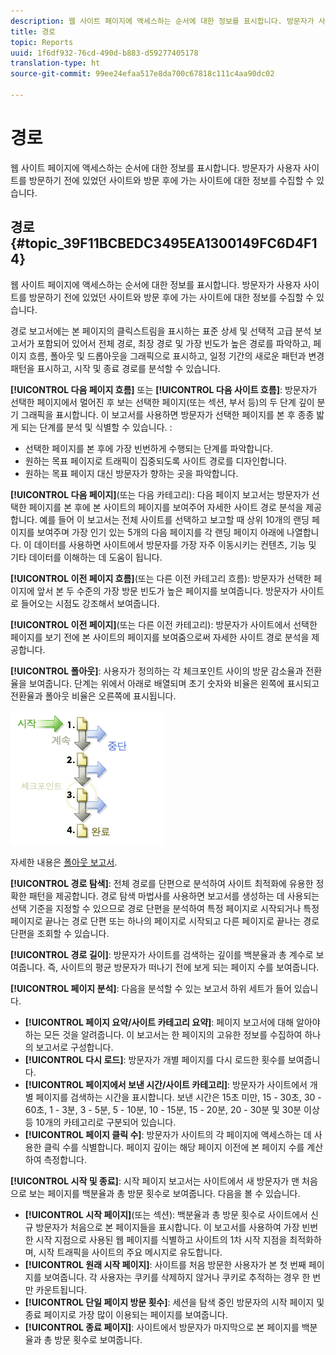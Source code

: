```yaml
---
description: 웹 사이트 페이지에 액세스하는 순서에 대한 정보를 표시합니다. 방문자가 사용자 사이트를 방문하기 전에 있었던 사이트와 방문 후에 가는 사이트에 대한 정보를 수집할 수 있습니다.
title: 경로
topic: Reports
uuid: 1f6df932-76cd-490d-b883-d59277405178
translation-type: ht
source-git-commit: 99ee24efaa517e8da700c67818c111c4aa90dc02

---
```



# 경로

웹 사이트 페이지에 액세스하는 순서에 대한 정보를 표시합니다. 방문자가 사용자 사이트를 방문하기 전에 있었던 사이트와 방문 후에 가는 사이트에 대한 정보를 수집할 수 있습니다.

## 경로 {#topic_39F11BCBEDC3495EA1300149FC6D4F14}

웹 사이트 페이지에 액세스하는 순서에 대한 정보를 표시합니다. 방문자가 사용자 사이트를 방문하기 전에 있었던 사이트와 방문 후에 가는 사이트에 대한 정보를 수집할 수 있습니다.

경로 보고서에는 본 페이지의 클릭스트림을 표시하는 표준 상세 및 선택적 고급 분석 보고서가 포함되어 있어서 전체 경로, 최장 경로 및 가장 빈도가 높은 경로를 파악하고, 페이지 흐름, 폴아웃 및 드롭아웃을 그래픽으로 표시하고, 일정 기간의 새로운 패턴과 변경 패턴을 표시하고, 시작 및 종료 경로를 분석할 수 있습니다.

**[!UICONTROL 다음 페이지 흐름]** 또는 **[!UICONTROL 다음 사이트 흐름]**: 방문자가 선택한 페이지에서 멀어진 후 보는 선택한 페이지(또는 섹션, 부서 등)의 두 단계 깊이 분기 그래픽을 표시합니다. 이 보고서를 사용하면 방문자가 선택한 페이지를 본 후 종종 밟게 되는 단계를 분석 및 식별할 수 있습니다. :

* 선택한 페이지를 본 후에 가장 빈번하게 수행되는 단계를 파악합니다.
* 원하는 목표 페이지로 트래픽이 집중되도록 사이트 경로를 디자인합니다.
* 원하는 목표 페이지 대신 방문자가 향하는 곳을 파악합니다.

**[!UICONTROL 다음 페이지]**(또는 다음 카테고리): 다음 페이지 보고서는 방문자가 선택한 페이지를 본 후에 본 사이트의 페이지를 보여주어 자세한 사이트 경로 분석을 제공합니다. 예를 들어 이 보고서는 전체 사이트를 선택하고 보고할 때 상위 10개의 랜딩 페이지를 보여주며 가장 인기 있는 5개의 다음 페이지를 각 랜딩 페이지 아래에 나열합니다. 이 데이터를 사용하면 사이트에서 방문자를 가장 자주 이동시키는 컨텐츠, 기능 및 기타 데이터를 이해하는 데 도움이 됩니다.

**[!UICONTROL 이전 페이지 흐름]**(또는 다른 이전 카테고리 흐름): 방문자가 선택한 페이지에 앞서 본 두 수준의 가장 방문 빈도가 높은 페이지를 보여줍니다. 방문자가 사이트로 들어오는 시점도 강조해서 보여줍니다.

**[!UICONTROL 이전 페이지]**(또는 다른 이전 카테고리): 방문자가 사이트에서 선택한 페이지를 보기 전에 본 사이트의 페이지를 보여줌으로써 자세한 사이트 경로 분석을 제공합니다.

**[!UICONTROL 폴아웃]**: 사용자가 정의하는 각 체크포인트 사이의 방문 감소율과 전환율을 보여줍니다. 단계는 위에서 아래로 배열되며 초기 숫자와 비율은 왼쪽에 표시되고 전환율과 폴아웃 비율은 오른쪽에 표시됩니다.

![](assets/fallout_graphic.png)

자세한 내용은  [폴아웃 보고서](/help/components/c-variables/dimensionslist/reports-fallout.md).

**[!UICONTROL 경로 탐색]**: 전체 경로를 단편으로 분석하여 사이트 최적화에 유용한 정확한 패턴을 제공합니다. 경로 탐색 마법사를 사용하면 보고서를 생성하는 데 사용되는 선택 기준을 지정할 수 있으므로 경로 단편을 분석하여 특정 페이지로 시작되거나 특정 페이지로 끝나는 경로 단편 또는 하나의 페이지로 시작되고 다른 페이지로 끝나는 경로 단편을 조회할 수 있습니다.

**[!UICONTROL 경로 길이]**: 방문자가 사이트를 검색하는 깊이를 백분율과 총 계수로 보여줍니다. 즉, 사이트의 평균 방문자가 떠나기 전에 보게 되는 페이지 수를 보여줍니다.

**[!UICONTROL 페이지 분석]**: 다음을 분석할 수 있는 보고서 하위 세트가 들어 있습니다.

* **[!UICONTROL 페이지 요약/사이트 카테고리 요약]**: 페이지 보고서에 대해 알아야 하는 모든 것을 알려줍니다. 이 보고서는 한 페이지의 고유한 정보를 수집하여 하나의 보고서로 구성합니다.
* **[!UICONTROL 다시 로드]**: 방문자가 개별 페이지를 다시 로드한 횟수를 보여줍니다.
* **[!UICONTROL 페이지에서 보낸 시간/사이트 카테고리]**: 방문자가 사이트에서 개별 페이지를 검색하는 시간을 표시합니다. 보낸 시간은 15초 미만, 15 - 30초, 30 - 60초, 1 - 3분, 3 - 5분, 5 - 10분, 10 - 15분, 15 - 20분, 20 - 30분 및 30분 이상 등 10개의 카테고리로 구분되어 있습니다.
* **[!UICONTROL 페이지 클릭 수]**: 방문자가 사이트의 각 페이지에 액세스하는 데 사용한 클릭 수를 식별합니다. 페이지 깊이는 해당 페이지 이전에 본 페이지 수를 계산하여 측정합니다.

**[!UICONTROL 시작 및 종료]**: 시작 페이지 보고서는 사이트에서 새 방문자가 맨 처음으로 보는 페이지를 백분율과 총 방문 횟수로 보여줍니다. 다음을 볼 수 있습니다.

* **[!UICONTROL 시작 페이지]**(또는 섹션): 백분율과 총 방문 횟수로 사이트에서 신규 방문자가 처음으로 본 페이지들을 표시합니다. 이 보고서를 사용하여 가장 빈번한 시작 지점으로 사용된 웹 페이지를 식별하고 사이트의 1차 시작 지점을 최적화하며, 시작 트래픽을 사이트의 주요 메시지로 유도합니다.
* **[!UICONTROL 원래 시작 페이지]**: 사이트를 처음 방문한 사용자가 본 첫 번째 페이지를 보여줍니다. 각 사용자는 쿠키를 삭제하지 않거나 쿠키로 추적하는 경우 한 번만 카운트됩니다.
* **[!UICONTROL 단일 페이지 방문 횟수]**: 세션을 탐색 중인 방문자의 시작 페이지 및 종료 페이지로 가장 많이 이용되는 페이지를 보여줍니다.
* **[!UICONTROL 종료 페이지]**: 사이트에서 방문자가 마지막으로 본 페이지를 백분율과 총 방문 횟수로 보여줍니다.

